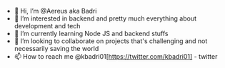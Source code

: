 - 👋 Hi, I’m @Aereus aka Badri
- 👀 I’m interested in backend and pretty much everything about development and tech
- 🌱 I’m currently learning Node JS and backend stuffs
- 💞️ I’m looking to collaborate on projects that's challenging and not necessarily saving the world
- 📫 How to reach me @kbadri01[https://twitter.com/kbadri01] - twitter

